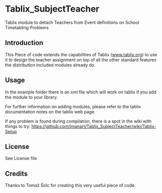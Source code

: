 Tablix_SubjectTeacher
=====================

Tablix module to detach Teachers from Event definitions on School Timetabling Problems

Introduction
------------
This Piece of code extends the capabilities of Tablix (www.tablix.org) to use it to design the teacher assignment on top of all the other standard features the distribution included modules already do.

Usage
-----
In the example folder there is an xml file which will work on tablix if you add the module to your library.

For further information on adding modules, please refer to the tablix documentation notes on the tablix web page.

If any problem is found during compilation, there is a spot in the wiki with things to try: https://github.com/jmanart/Tablix_SubjectTeacher/wiki/Tablix-Setup

License
-------
See License file

Credits
-------
Thanks to Tomaž Šolc for creating this very useful piece of code.
